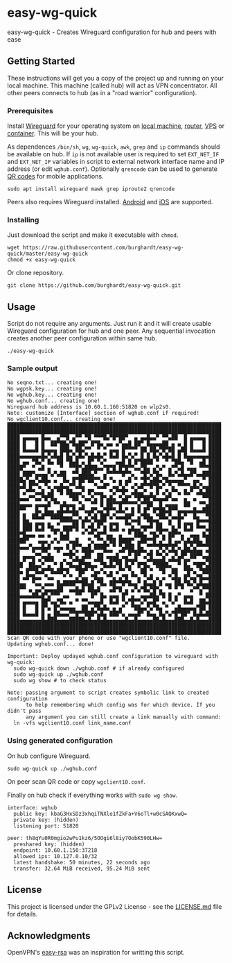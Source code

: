 # easy-wg-quick
easy-wg-quick - Creates Wireguard configuration for hub and peers with ease

## Getting Started

These instructions will get you a copy of the project up and running on your
local machine. This machine (called hub) will act as VPN concentrator. All
other peers connects to hub (as in a "road warrior" configuration).

### Prerequisites

Install [Wireguard](https://www.wireguard.com/) for your operating system on
[local machine](https://www.wireguard.com/install/),
[router](https://openwrt.org/docs/guide-user/services/vpn/wireguard),
[VPS](https://en.wikipedia.org/wiki/Virtual_private_server) or
[container](https://github.com/activeeos/wireguard-docker). This will be your
hub.

As dependences `/bin/sh`, `wg`, `wg-quick`, `awk`, `grep` and `ip` commands
should be available on hub. If `ip` is not available user is required to set
`EXT_NET_IF` and `EXT_NET_IP` variables in script to external network interface
name and IP address (or edit `wghub.conf`). Optionally `qrencode` can be used
to generate [QR codes](https://en.wikipedia.org/wiki/QR_code) for mobile
applications.

```
sudo apt install wireguard mawk grep iproute2 qrencode
```

Peers also requires Wireguard installed.
[Android](https://play.google.com/store/apps/details?id=com.wireguard.android)
and [iOS](https://itunes.apple.com/us/app/wireguard/id1441195209?ls=1&mt=8)
are supported.

### Installing

Just download the script and make it executable with `chmod`.

```
wget https://raw.githubusercontent.com/burghardt/easy-wg-quick/master/easy-wg-quick
chmod +x easy-wg-quick
```

Or clone repository.

```
git clone https://github.com/burghardt/easy-wg-quick.git
```

## Usage

Script do not require any arguments. Just run it and it will create usable
Wireguard configuration for hub and one peer. Any sequential invocation creates
another peer configuration within same hub.

```
./easy-wg-quick
```

### Sample output

```
No seqno.txt... creating one!
No wgpsk.key... creating one!
No wghub.key... creating one!
No wghub.conf... creating one!
Wireguard hub address is 10.60.1.160:51820 on wlp2s0.
Note: customize [Interface] section of wghub.conf if required!
No wgclient10.conf... creating one!
█████████████████████████████████████████████████████████████████████
█████████████████████████████████████████████████████████████████████
████ ▄▄▄▄▄ █▄▄  ▄▀▀█ ▄▀▀ ▀█ ▀▀▀█▄▀█▀██▀  ▄ ▄▄█▄▄▀ ▀▀▄██  █ ▄▄▄▄▄ ████
████ █   █ █  ██▀██▄▀█▄██▀ █▀█▄ ▄▄ ▄▀▄▄█ ██▀ █▄▄▄▄██ ▄ ▄ █ █   █ ████
████ █▄▄▄█ █▄▄▄▄ ███▄ ██▄▀▀  ▀ ▀ ▄▄▄ █▀▀▀▀ ██ ██▄▀█▀██ ▄██ █▄▄▄█ ████
████▄▄▄▄▄▄▄█▄▀▄█▄█ █▄▀▄█▄▀▄█▄█▄▀ █▄█ █▄▀▄▀ █ █ █▄▀▄█▄█ █ █▄▄▄▄▄▄▄████
████ ▄▄ ▀█▄▀ █▄ ██ ▀█▄█ ▄ █▀ ▀▄▀   ▄▄█ █ █▀████ ▀  ▀ ▀██▄ ▀█  ▄█ ████
█████▀  ▀ ▄█ ▄   ▀  ▀▀█▀▄████▄▄▀█▀█ █▀█▀▀▄▄▀█▄ ▄▀▄▀ ▄▀▀▄█ ▄▄▄ ▀▀▀████
████ ███▀▄▄▄▄▀▄▀▄██  ▀▀▄███▄▀  ▄▀▀▀▀▀█▀▀▄  ▀█▀▄▀█▄  █▄▀▄█▄▄█▀▄▄██████
█████▄▀▄▄▀▄██▄ ▄  █▄ █▀██▀██▀▀▄▀ ▀▄ ▄ ▄█ ▀ ▀█▀▄██▄▀█▄▄▄▄▄▀  ▄▄ ▀ ████
████▄█ █▀▀▄ ▀▄ ▄▄█▄▄▀▀▄█▄   ▀▄▄█▀ ▄▄▀▄▀ ▄▀▄█▀▀█▀█▄▀ ▀▄ ▀▀▀▀▄█▄▀▄▄████
████ ▄▀▀▀▄▄█ ▄█ ▀█ ██▄▄▄▀ █▀▄▄▄  ▀▄▀▀█▀ ▄█▄▄▀ ▄ █ ▄▀▄▀▀▄ █▄▀ ▄█▄█████
████▄▄▄▀▀▄▄▀█▀█▄    ▀██ ▀▄▄▀▄ █▀▄█▄ ▀▄█▀ ▀█▀██▀█▄▄▄█▀▄▄  ▄  ▄  ▀▀████
████▄▄▄▄ ▄▄▄▄█ ▀▀▄█▄▄▄ ▀▄  ▀▀ █ ██▀▀█▀▀▀▀▀▄▀▀██  █ ▄▄▄▄  ██   ▀▀▄████
████▀▀   █▄ █▄▄ ▄█▄█▄█▄▀▀▄▄█▀▄▄▀█▀▀▄█▄▀ █ █ █▀ █▀██▄█▀▀▄▄▄▄▄█▄▄██████
████ █  ██▄█▀▀████▄▄▄▀▀▄ ▄▀▄█ ██▀▄▀▄▄▄██▀ ▄▀██▄ ▀██▄▀▄▄█▄▀  █▄  ▀████
████ ██▄ ▄▄▄ ▄  ▄▀▀▀▀██ █▀▀▄▀██▀ ▄▄▄  █▄▀▀█  ▀█▀█▄  █  █ ▄▄▄ █▀▀▀████
████ ███ █▄█ ▀█▄▄ ███▀█ ▀▄▀█▄▀ █ █▄█ ▄ ▄█▄▄▀█▀▀ ██▄▄ █▄▀ █▄█ ▀▀▀▄████
████▀█▄▄▄ ▄▄ ▄ ▀ █▄█    ▀ ▀▀▄█▀▀▄▄  ▄  ▀ ███▄ ▀█▄▀▄ ██▀▀▄  ▄▄▄ █▄████
██████▀   ▄▄▄ ▄▀▄▀▀▀▄▄█   ▀▄ ▀▀▄▀██ ████▀ ▄██▀▀█ ▄▀ █ ▄▄▀▄█▄██▄ █████
████▄▄▄▀▄▄▄█▄█ ▄▄▄ █ █▀▀▄▄█ ████▀ ▀ ▀▄███ █▄ ▀▀▀▀█▀█▀█▀▄ █▄▀▄▀▀▀▀████
████    ▀▄▄▀▀▄  ▀ ▄▄█▄▀ ▀██▀ ▄▄▀▀▀ ▄▀▀ █▀██▀▀▄█ █▄▀▄▀▀█ ██▀████ ▀████
████ █▀▀█ ▄▀███   ▄ ▀▄█▄█▀▀ ▄██ ▀███▄▀█▄▄█  ▀▄█▄▄▄█ ▄█▄█▀▄▄▀▀  ▀█████
█████  ██▄▄▀ ▄ ▀ █ ▀█▄▄█▀██▄▄ ▀█▄█▄▀█ █▄▀ █▀█▄ ▀████▄  ▀ █▄ ▀██▀▄████
████▄ █▀▀█▄█▀▀█▄██▀█  ▀██▀ ▀▄▄▀▄ ▄ ▄▀▀ ▀▄  ██ ▀  ▀█  ██  ▀█▀▄ ▀██████
████ ▄█▀█▄▄ ▀▄▄   ▀ ▀ ▄▀▄▄ ▀█▄▄ ▀▀▄ ▄▀█ ▀▀▄ ▀▄█ ▄ ▄ ▀▄█▄ █▀▄▄▀█▄▄████
████▄▄  ▀▄▄ ▄▄▄ █▄████▀▀██▄█ ▀█▄ ██▀▀█▀█▄▄▀ █▄▄█ █ ▄▄ ██▄▀█▄▀▄█▄▄████
████▀▀ ▄ ▄▄▀▄▄▄▄██  ▄▄█▄█ ██▄█   ▄█▀█ ▄ ▄▀▄▀█▄▀█▀▄  ▀ ▀ ▀  ▄▀▀▄▀▀████
████▄▄▄▄██▄█▀▄▀▀▀ ▄▄  ▀▀   █▀ █▄ ▄▄▄ █▀ ▄  ▄▄▄██▄▀█ █ ▄▀ ▄▄▄  ▀ █████
████ ▄▄▄▄▄ ██▀▄▄▀█▄ ▄ ▀ ▀▀▄▄▄▄█  █▄█ ▀▄▀█▀▀▄▀▄▄█▀ ▄ ▀▄▀  █▄█  ██▄████
████ █   █ █▀▄ █▀▄▄▄▄▄  ██ ▄▀█▄█▄ ▄ ▄▀  ▀██▄▄▀▄▀█▄ ▀  ▄█▄▄▄▄▄▀██ ████
████ █▄▄▄█ █ ▄ ██▄▄▄▀▀█▀▀███▀▄█▄ ███▀▄ ▄▄▄█▀ █▄▄ █▄▀▄▀█▀██▀ █▄█▄█████
████▄▄▄▄▄▄▄█▄███▄▄▄▄█████▄█▄▄█▄█▄▄▄▄▄▄█▄▄█▄▄▄▄▄██▄█▄▄▄███▄▄█▄█▄▄▄████
█████████████████████████████████████████████████████████████████████
█████████████████████████████████████████████████████████████████████
Scan QR code with your phone or use "wgclient10.conf" file.
Updating wghub.conf... done!

Important: Deploy updayed wghub.conf configuration to wireguard with wg-quick:
  sudo wg-quick down ./wghub.conf # if already configured
  sudo wg-quick up ./wghub.conf
  sudo wg show # to check status

Note: passing argument to script creates symbolic link to created configuration
      to help remembering which config was for which device. If you didn't pass
      any argument you can still create a link manually with command:
  ln -vfs wgclient10.conf link_name.conf
```

### Using generated configuration

On hub configure Wireguard.

```
sudo wg-quick up ./wghub.conf
```

On peer scan QR code or copy `wgclient10.conf`.

Finally on hub check if everything works with `sudo wg show`.

```
interface: wghub
  public key: kbaG3HxSDz3xhqiTNXlo1fZkFa+V6oTl+w0cSAQKxwQ=
  private key: (hidden)
  listening port: 51820

peer: th8qYu0R0mgio2wPu1kz6/5OOgi6l8iy7OobK590LHw=
  preshared key: (hidden)
  endpoint: 10.60.1.150:37218
  allowed ips: 10.127.0.10/32
  latest handshake: 50 minutes, 22 seconds ago
  transfer: 32.64 MiB received, 95.24 MiB sent
```

## License

This project is licensed under the GPLv2 License - see the
[LICENSE.md](LICENSE.md) file for details.

## Acknowledgments

OpenVPN's [easy-rsa](https://github.com/OpenVPN/easy-rsa) was an inspiration
for writting this script.
